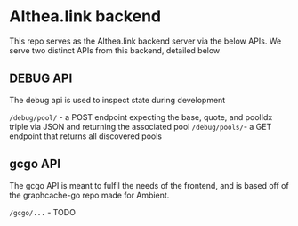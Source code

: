 # Althea.link backend

This repo serves as the Althea.link backend server via the below APIs. We serve two distinct APIs from this backend, detailed below

## DEBUG API

The debug api is used to inspect state during development

`/debug/pool/` - a POST endpoint expecting the base, quote, and poolIdx triple via JSON and returning the associated pool
`/debug/pools/`- a GET endpoint that returns all discovered pools

## gcgo API

The gcgo API is meant to fulfil the needs of the frontend, and is based off of the graphcache-go repo made for Ambient.

`/gcgo/...` - TODO